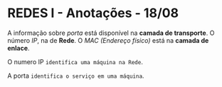 # REDES I - Anotações - 18/08

A informação sobre *porta* está disponível na **camada de transporte**. 
O número *IP*, na de **Rede**. 
O *MAC (Endereço físico)* está na **camada de enlace**.

O numero IP ``identifica uma máquina na Rede``. 

A porta ``identifica o serviço em uma máquina``.